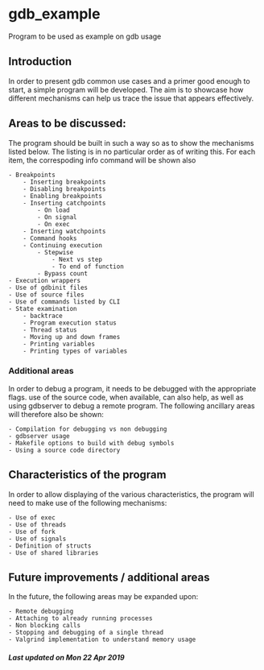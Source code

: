 # gdb_example
Program to be used as example on gdb usage

## Introduction
In order to present gdb common use cases and a primer good enough to start, a simple
program will be developed. The aim is to showcase how different mechanisms can help us
trace the issue that appears effectively.

## Areas to be discussed:
 The program should be built in such a way so as to show the mechanisms listed below. The
 listing is in no particular order as of writing this. For each item, the correspoding
 info command will be shown also

    - Breakpoints
        - Inserting breakpoints
        - Disabling breakpoints
        - Enabling breakpoints
        - Inserting catchpoints
            - On load
            - On signal
            - On exec
        - Inserting watchpoints
        - Command hooks
        - Continuing execution
            - Stepwise
                - Next vs step
                - To end of function
            - Bypass count
    - Execution wrappers
    - Use of gdbinit files
    - Use of source files
    - Use of commands listed by CLI
    - State examination
        - backtrace
        - Program execution status
        - Thread status
        - Moving up and down frames
        - Printing variables
        - Printing types of variables

### Additional areas
In order to debug a program, it needs to be debugged with the appropriate flags. use of
the source code, when available, can also help, as well as using gdbserver to debug a
remote program. The following ancillary areas will therefore also be shown:

    - Compilation for debugging vs non debugging
    - gdbserver usage
    - Makefile options to build with debug symbols
    - Using a source code directory

## Characteristics of the program
In order to allow displaying of the various characteristics, the program will need to make
use of the following mechanisms:

    - Use of exec
    - Use of threads
    - Use of fork
    - Use of signals
    - Definition of structs
    - Use of shared libraries

## Future improvements / additional areas
In the future, the following areas may be expanded upon:

    - Remote debugging 
    - Attaching to already running processes
    - Non blocking calls
    - Stopping and debugging of a single thread
    - Valgrind implementation to understand memory usage

##### Last updated on Mon 22 Apr 2019 
